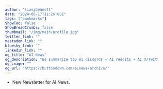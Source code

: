 ```yaml
---
author: "liamjbennett"
date: "2024-05-17T11:26:00Z"
tags: ["bookmarks"]
ShowToc: false
ShowBreadCrumbs: false
thumbnail: "/img/main/profile.jpg"
twitter_link: ""
mastodon_link: ""
bluesky_link: ""
linkedin_link: ""
og_title: "AI News"
og_description: "We summarize top AI discords + AI reddits + AI X/Twitters, and send you a roundup each day! See archive for examples.   &quot;Highest-leverage 45 mins I spend everyday&quot; - Soumith  &quot;best AI newsletter atm&quot; and &quot;I&#x27;m not sure that enough people subscribe&quot; - Andrej  &quot;genuinely incredible&quot; - Chris  &quot;surprisingly decent&quot; - Hamel   A smol service by @swyx and other Latent.Space friends!  You can pay for a customizable version here, and see a chunked/embedded search from Airtrain. Thanks to Pieter Levels for the Lex Fridman feature!"
og_image: ""
og_url: "https://buttondown.com/ainews/archive/"
---
```

- New Newsletter for AI News.